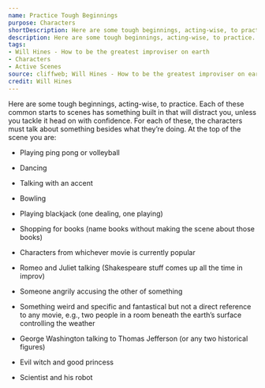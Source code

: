 ```yaml
---
name: Practice Tough Beginnings
purpose: Characters
shortDescription: Here are some tough beginnings, acting-wise, to practice.
description: Here are some tough beginnings, acting-wise, to practice. Each of these common starts to scenes has something built in that will distract you, unless you tackle it head on with confidence.
tags:
- Will Hines - How to be the greatest improviser on earth
- Characters
- Active Scenes
source: cliffweb; Will Hines - How to be the greatest improviser on earth
credit: Will Hines
---
```


Here are some tough beginnings, acting-wise, to practice. Each of these common starts to scenes has something built in that will distract you, unless you tackle it head on with confidence.
For each of these, the characters must talk about something besides what they’re doing.
At the top of the scene you are:

- Playing ping pong or volleyball

- Dancing

- Talking with an accent

- Bowling

- Playing blackjack (one dealing, one playing)

- Shopping for books (name books without making the scene about those books)

- Characters from whichever movie is currently popular

- Romeo and Juliet talking (Shakespeare stuff comes up all the time in improv)

- Someone angrily accusing the other of something

- Something weird and specific and fantastical but not a direct reference to any movie, e.g., two people in a room beneath the earth’s surface controlling the weather

- George Washington talking to Thomas Jefferson (or any two historical figures)

- Evil witch and good princess

- Scientist and his robot
